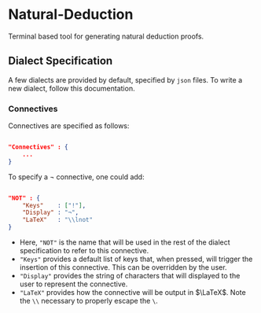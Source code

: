 
# Natural-Deduction
Terminal based tool for generating natural deduction proofs.

## Dialect Specification

A few dialects are provided by default, specified by `json` files. To write a new dialect, follow this documentation.

### Connectives

Connectives are specified as follows:

```json

"Connectives" : {
    ...
}
```

To specify a ¬ connective, one could add:

```json

"NOT" : {
    "Keys"    : ["!"],
    "Display" : "¬",
    "LaTeX"   : "\\lnot"
}
```

- Here, `"NOT"` is the name that will be used in the rest of the dialect specification to refer to this connective.
- `"Keys"` provides a default list of keys that, when pressed, will trigger the insertion of this connective. This can be overridden by the user.
- `"Display"` provides the string of characters that will displayed to the user to represent the connective.
- `"LaTeX"` provides how the connective will be output in $\LaTeX$. Note the `\\` necessary to properly escape the `\`.
